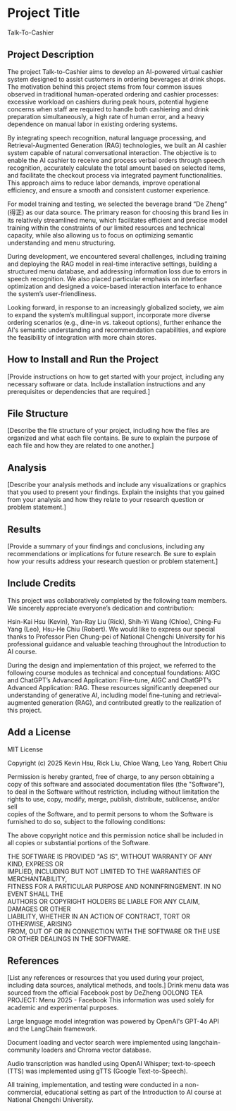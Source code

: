 # Project Title

Talk-To-Cashier

## Project Description

The project Talk-to-Cashier aims to develop an AI-powered virtual cashier system designed to assist customers in ordering beverages at drink shops. The motivation behind this project stems from four common issues observed in traditional human-operated ordering and cashier processes: excessive workload on cashiers during peak hours, potential hygiene concerns when staff are required to handle both cashiering and drink preparation simultaneously, a high rate of human error, and a heavy dependence on manual labor in existing ordering systems.

By integrating speech recognition, natural language processing, and Retrieval-Augmented Generation (RAG) technologies, we built an AI cashier system capable of natural conversational interaction. The objective is to enable the AI cashier to receive and process verbal orders through speech recognition, accurately calculate the total amount based on selected items, and facilitate the checkout process via integrated payment functionalities. This approach aims to reduce labor demands, improve operational efficiency, and ensure a smooth and consistent customer experience.

For model training and testing, we selected the beverage brand “De Zheng” (得正) as our data source. The primary reason for choosing this brand lies in its relatively streamlined menu, which facilitates efficient and precise model training within the constraints of our limited resources and technical capacity, while also allowing us to focus on optimizing semantic understanding and menu structuring.

During development, we encountered several challenges, including training and deploying the RAG model in real-time interactive settings, building a structured menu database, and addressing information loss due to errors in speech recognition. We also placed particular emphasis on interface optimization and designed a voice-based interaction interface to enhance the system’s user-friendliness.

Looking forward, in response to an increasingly globalized society, we aim to expand the system’s multilingual support, incorporate more diverse ordering scenarios (e.g., dine-in vs. takeout options), further enhance the AI's semantic understanding and recommendation capabilities, and explore the feasibility of integration with more chain stores.

## How to Install and Run the Project

[Provide instructions on how to get started with your project, including any necessary software or data. Include installation instructions and any prerequisites or dependencies that are required.]

## File Structure

[Describe the file structure of your project, including how the files are organized and what each file contains. Be sure to explain the purpose of each file and how they are related to one another.]

## Analysis

[Describe your analysis methods and include any visualizations or graphics that you used to present your findings. Explain the insights that you gained from your analysis and how they relate to your research question or problem statement.]

## Results

[Provide a summary of your findings and conclusions, including any recommendations or implications for future research. Be sure to explain how your results address your research question or problem statement.]

## Include Credits
This project was collaboratively completed by the following team members. We sincerely appreciate everyone’s dedication and contribution:

Hsin-Kai Hsu (Kevin),
Yan-Ray Liu (Rick),
Shih-Yi Wang (Chloe),
Ching-Fu Yang (Leo),
Hsu-He Chiu (Robert).
We would like to express our special thanks to Professor Pien Chung-pei of National Chengchi University for his professional guidance and valuable teaching throughout the Introduction to AI course.

During the design and implementation of this project, we referred to the following course modules as technical and conceptual foundations:
AIGC and ChatGPT’s Advanced Application: Fine-tune,
AIGC and ChatGPT’s Advanced Application: RAG.
These resources significantly deepened our understanding of generative AI, including model fine-tuning and retrieval-augmented generation (RAG), and contributed greatly to the realization of this project.

## Add a License
MIT License

Copyright (c) 2025 Kevin Hsu, Rick Liu, Chloe Wang, Leo Yang, Robert Chiu

Permission is hereby granted, free of charge, to any person obtaining a copy
of this software and associated documentation files (the "Software"), to deal
in the Software without restriction, including without limitation the rights
to use, copy, modify, merge, publish, distribute, sublicense, and/or sell    
copies of the Software, and to permit persons to whom the Software is        
furnished to do so, subject to the following conditions:                     

The above copyright notice and this permission notice shall be included in   
all copies or substantial portions of the Software.                          

THE SOFTWARE IS PROVIDED "AS IS", WITHOUT WARRANTY OF ANY KIND, EXPRESS OR   
IMPLIED, INCLUDING BUT NOT LIMITED TO THE WARRANTIES OF MERCHANTABILITY,     
FITNESS FOR A PARTICULAR PURPOSE AND NONINFRINGEMENT. IN NO EVENT SHALL THE  
AUTHORS OR COPYRIGHT HOLDERS BE LIABLE FOR ANY CLAIM, DAMAGES OR OTHER       
LIABILITY, WHETHER IN AN ACTION OF CONTRACT, TORT OR OTHERWISE, ARISING      
FROM, OUT OF OR IN CONNECTION WITH THE SOFTWARE OR THE USE OR OTHER DEALINGS 
IN THE SOFTWARE.

## References

[List any references or resources that you used during your project, including data sources, analytical methods, and tools.]
Drink menu data was sourced from the official Facebook post by DeZheng OOLONG TEA PROJECT:
Menu 2025 - Facebook
This information was used solely for academic and experimental purposes.

Large language model integration was powered by OpenAI's GPT-4o API and the LangChain framework.

Document loading and vector search were implemented using langchain-community loaders and Chroma vector database.

Audio transcription was handled using OpenAI Whisper; text-to-speech (TTS) was implemented using gTTS (Google Text-to-Speech).

All training, implementation, and testing were conducted in a non-commercial, educational setting as part of the Introduction to AI course at National Chengchi University.
